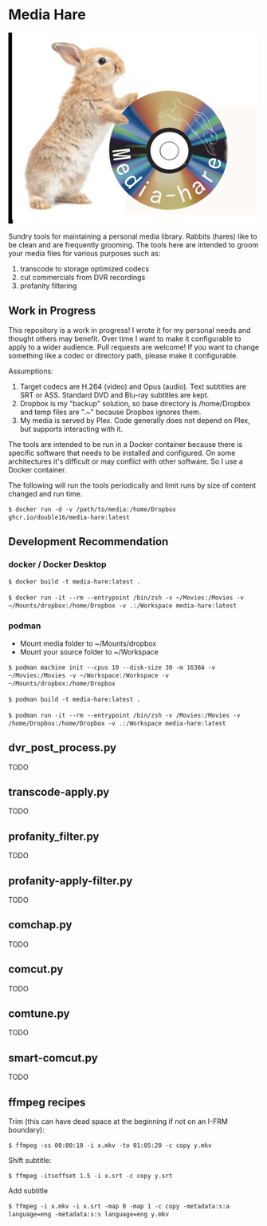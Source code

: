 # Media Hare

![](docs/media-hare.jpg)

Sundry tools for maintaining a personal media library. Rabbits (hares) like to be clean and are frequently grooming.
The tools here are intended to groom your media files for various purposes such as:

1. transcode to storage optimized codecs
2. cut commercials from DVR recordings
3. profanity filtering

## Work in Progress

This repository is a work in progress! I wrote it for my personal needs and thought others may benefit. Over time I
want to make it configurable to apply to a wider audience. Pull requests are welcome! If you want to change something
like a codec or directory path, please make it configurable.

Assumptions:
1. Target codecs are H.264 (video) and Opus (audio). Text subtitles are SRT or ASS. Standard DVD and Blu-ray subtitles are kept.
2. Dropbox is my "backup" solution, so base directory is /home/Dropbox and temp files are ".~" because Dropbox ignores them.
3. My media is served by Plex. Code generally does not depend on Plex, but supports interacting with it.

The tools are intended to be run in a Docker container because there is specific software that needs to be installed
and configured. On some architectures it's difficult or may conflict with other software. So I use a Docker container.

The following will run the tools periodically and limit runs by size of content changed and run time.

```shell
$ docker run -d -v /path/to/media:/home/Dropbox ghcr.io/double16/media-hare:latest
```

## Development Recommendation

### docker / Docker Desktop

```shell
$ docker build -t media-hare:latest .

$ docker run -it --rm --entrypoint /bin/zsh -v ~/Movies:/Movies -v ~/Mounts/dropbox:/home/Dropbox -v .:/Workspace media-hare:latest
```

### podman

- Mount media folder to ~/Mounts/dropbox
- Mount your source folder to ~/Workspace

```shell
$ podman machine init --cpus 10 --disk-size 30 -m 16384 -v ~/Movies:/Movies -v ~/Workspace:/Workspace -v ~/Mounts/dropbox:/home/Dropbox

$ podman build -t media-hare:latest .

$ podman run -it --rm --entrypoint /bin/zsh -v /Movies:/Movies -v /home/Dropbox:/home/Dropbox -v .:/Workspace media-hare:latest
```

## dvr_post_process.py

TODO

## transcode-apply.py

TODO

## profanity_filter.py

TODO

## profanity-apply-filter.py

TODO

## comchap.py

TODO

## comcut.py

TODO

## comtune.py

TODO

## smart-comcut.py

TODO

## ffmpeg recipes

Trim (this can have dead space at the beginning if not on an I-FRM boundary):

```shell
$ ffmpeg -ss 00:00:18 -i x.mkv -to 01:05:20 -c copy y.mkv
```

Shift subtitle:

```shell
$ ffmpeg -itsoffset 1.5 -i x.srt -c copy y.srt
```

Add subtitle

```shell
$ ffmpeg -i x.mkv -i x.srt -map 0 -map 1 -c copy -metadata:s:a language=eng -metadata:s:s language=eng y.mkv
```
